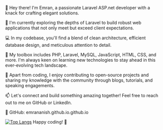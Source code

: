 👋 Hey there! I'm Emran, a passionate Laravel ASP.net developer with a knack for crafting elegant solutions.

🚀 I'm currently exploring the depths of Laravel to build robust web applications that not only meet but exceed client expectations.

💻 In my codebase, you'll find a blend of clean architecture, efficient database design, and meticulous attention to detail.

🔧 My toolbox includes PHP, Laravel, MySQL, JavaScript, HTML, CSS, and more. I'm always keen on learning new technologies to stay ahead in this ever-evolving tech landscape.

🌟 Apart from coding, I enjoy contributing to open-source projects and sharing my knowledge with the community through blogs, tutorials, and speaking engagements.

📫 Let's connect and build something amazing together! Feel free to reach out to me on GitHub or LinkedIn.

🔗 GitHub: emrananish.github.io.github.io

[![Top Langs](https://github-readme-stats.vercel.app/api/top-langs/?username=emrananish)](https://github.com/emrananish/github-readme-stats)
Happy coding! 🚀

